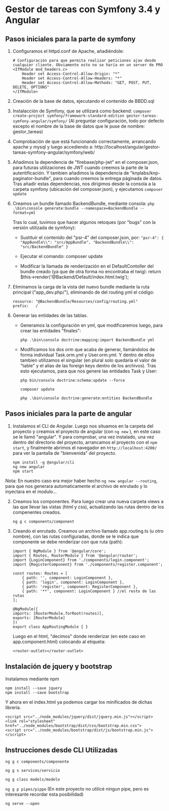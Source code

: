 # Gestor de tareas con Symfony 3.4 y Angular

## Pasos iniciales para la parte de symfony

1. Configuramos el httpd.conf de Apache, añadiéndole:
	```
	# Configuración para que permita realizar peticiones ajax desde cualquier cliente. Obviamente esto no se haría en un server de PRO
	<IfModule mod_headers.c>
		Header set Access-Control-Allow-Origin: "*"
		Header set Access-Control-Allow-Headers: "*"
		Header set Access-Control-Allow-Methods: "GET, POST, PUT, DELETE, OPTIONS"
	</IfModule>
	```

2. Creación de la base de datos, ejecutando el contenido de BBDD.sql

3. Instalacción de Symfony, que se utilizará como backend:
 ```composer create-project symfony/framework-standard-edition gestor-tareas-symfony-angular/symfony/``` 
 (Al preguntar configuración, todo por defecto excepto el nombre de la base de datos que le puse de nombre: gestor_tareas)

4. Comprobación de que está funcionando correctamente, arrancando apache y mysql y luego accediendo a: http://localhost/angular/gestor-tareas-symfony-angular/symfony/web/

5. Añadimos la dependencia de "firebase/php-jwt" en el composer.json, para futuras utilizaciones de JWT cuando creemos la parte de la autentificación. Y tambien añadimos la dependencia de "knplabs/knp-paginator-bundle", para cuando creemos la entrega páginada de datos. Tras añadir estas dependencias, nos dirigimos desde la consola a la carpeta symfony (ubicación del composer.json), y ejecutamos ```composer update``` 

6. Creamos un bundle llamado BackendBundle, mediante consola: ```php .\bin\console generate:bundle --namespace=BackendBundle --format=yml``` 

	Tras lo cual, tuvimos que hacer algunos retoques (por "bugs" con la versión utilizada de symfony):

	- Sustituir el contenido del "psr-4" del composer.json, por: ```"psr-4": { "AppBundle\\": "src/AppBundle", "BackendBundle\\": "src/BackendBundle" }```

	- Ejecutar el comando: composer update

	- Modificar la llamada de renderización en el DefaultContoller del bundle creado (ya que de otra forma no encontraba el twig): return $this->render('@Backend/Default/index.html.twig');

7. Eliminamos  la carga de la vista del nuevo bundle mediante la ruta principal ("app_dev.php/"), eliminando de del routing.yml el código: 
	```
	resource: "@BackendBundle/Resources/config/routing.yml"
	prefix:   /
	```
8. Generar las entidades de las tablas. 
	- Generamos la configuración en yml, que modificaremos luego, para crear las entidades "finales": 

		```php .\bin\console doctrine:mapping:import BackendBundle yml```

	- Modificamos los dos orm que acaba de generar, llamándolos de forma individual Task.orm.yml y User.orm.yml. Y dentro de ellos tambien utilizamos el singular (en plural solo quedaría el valor de "table" y el alias de las foreign keys dentro de los archivos). Tras esto ejecutamos, para que nos genere las entidades Task y User:

		```php bin/console doctrine:schema:update --force```

		```composer update```

		```php .\bin\console doctrine:generate:entities BackendBundle```


## Pasos iniciales para la parte de angular

1. Instalamos el CLI de Angular. Luego nos situamos en la carpeta del proyecto y creamos el proyecto de angular (con ```ng new``` ), en este caso se le llamó "angular". Y para comprobar, una vez instalado, una vez dentro del directorio del proyecto, arrancamos el proyecto con el ```npm start```, y finalmente abrimos el navegador en ```http://localhost:4200/``` para ver la pantalla de "bienvenida" del proyecto.
	```
	npm install -g @angular/cli
	ng new angular
	npm start
	```
Nota: En nuestro caso era mejor haber hecho ```ng new angular --routing```, para que nos generara automaticamente el archivo de enrutado y lo inyectara en el modulo...

2. Creamos los componentes. Para luego crear una nueva carpeta views a las que llevar las vistas (html y css), actualizando las rutas dentro de los compenentes creados. 
	```
	ng g c components/component
	```
3. Creando el enrutado. Creamos un archivo  llamado app.routing.ts (u otro nombre), con las rutas configuradas, donde se le indica que componente se debe renderizar con que ruta (path):
	```
	import { NgModule } from '@angular/core';
	import { Routes, RouterModule } from '@angular/router';
	import {LoginComponent} from './components/login.component';
	import {RegisterComponent} from './components/register.component';

	const routes: Routes = [
		{ path: '', component: LoginComponent },
		{ path: 'login', component: LoginComponent },
		{ path: 'register', component: RegisterComponent },
		{ path: '**', component: LoginComponent } //el resto de las rutas
	];

	@NgModule({
	imports: [RouterModule.forRoot(routes)],
	exports: [RouterModule]
	})
	export class AppRoutingModule { }
	```

	Luego en el html, "decimos" donde renderizar (en este caso en app.component.html) colocando al etiqueta: 
	```
	<router-outlet></router-outlet>
	```

## Instalación de jquery y bootstrap

Instalamos mediante npm
```
npm install --save jquery
npm install --save bootstrap
```

Y ahora en el index.html ya podemos cargar los minificados de dichas librería.
```
<script src="../node_modules/jquery/dist/jquery.min.js"></script>
<link rel="stylesheet" href="../node_modules/bootstrap/dist/css/bootstrap.min.css">
<script src="../node_modules/bootstrap/dist/js/bootstrap.min.js"></script>
```

## Instrucciones desde CLI Utilizadas

``` ng g c components/componente ```

``` ng g s services/servicio ```

``` ng g class models/modelo ```

``` ng g p pipes/pippe ``` (En este proyecto no utilicé ningun pipe, pero es interesante recordar esta posibilidad)

``` ng serve --open ```






